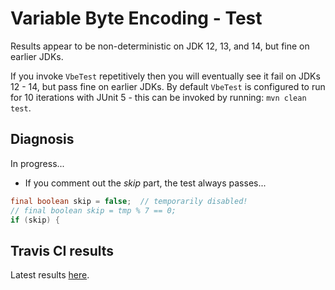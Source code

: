 # Variable Byte Encoding - Test

Results appear to be non-deterministic on JDK 12, 13, and 14, but fine on earlier JDKs.

If you invoke `VbeTest` repetitively then you will eventually see it fail on JDKs 12 - 14, but pass fine on earlier JDKs.
By default `VbeTest` is configured to run for 10 iterations with JUnit 5 - this can be invoked by running: `mvn clean test`.

## Diagnosis

In progress...

* If you comment out the *skip* part, the test always passes...
```java
final boolean skip = false;  // temporarily disabled!
// final boolean skip = tmp % 7 == 0;
if (skip) {
```

## Travis CI results

Latest results [here](https://travis-ci.com/github/adamretter/vbe-test).
